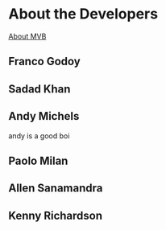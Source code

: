 # About the Developers
[About MVB](https://sccapstone.github.io/MVB/)

## Franco Godoy



## Sadad Khan



## Andy Michels

andy is a good boi

## Paolo Milan



## Allen Sanamandra



## Kenny Richardson


